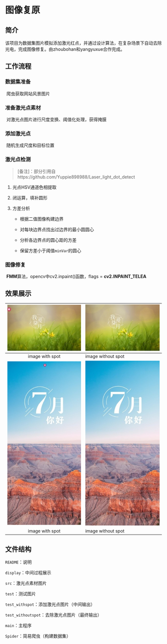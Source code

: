 # 图像复原

## 简介

​	该项目为数据集图片模拟添加激光红点，并通过设计算法，在复杂场景下自动去除光电，完成图像修复。由zhoubohan和yangyuxue合作完成。

## 工作流程

### 数据集准备

​	爬虫获取网站风景图片

### 准备激光点素材

​	对激光点图片进行尺度变换、阈值化处理，获得掩膜

### 添加激光点

​	随机生成尺度和目标位置

### 激光点检测

> [备注]：部分引用自https://github.com/Yuppie898988/Laser_light_dot_detect

1. 光点HSV通道色相提取

2. 闭运算，填补圆形

3. 方差分析

   - 根据二值图像构建边界

   - 对每块边界点找出过边界的最小圆圆心

   - 分析各边界点的圆心距的方差

   - 保留方差小于阈值`minVar`的圆心

### 图像修复

​	**FMM**算法，opencv中cv2.inpaint()函数，flags = **cv2.INPAINT_TELEA**

## 效果展示

| ![13](./test_withspot/13.jpg) | ![13](./test_withoutspot/13.jpg) |
| :---------------------------: | -------------------------------- |
|        image with spot        | image without spot               |
| ![18](./test_withspot/18.jpg) | ![18](./test_withoutspot/18.jpg) |
|        image with spot        | image without spot               |

## 文件结构

`README`：说明

`display`：中间过程展示

`src`：激光点素材图片

`test`：测试图片

`test_withspot`：添加激光点图片（中间输出）

`test_withoutspot`：去除激光点图片（最终输出）

`main`：主程序

`Spider`：简易爬虫（构建数据集）
